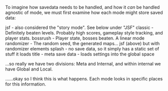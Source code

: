 To imagine how savedata needs to be handled, and how it *can* be handled agnostic of mode, we must first examine how each mode might store saved data:

jsf - also considered the "story mode". See below under "JSF"
classic - Definitely beaten levels. Probably high scores, gameplay style tracking, and player stats.
bossrush - Player state, bosses beaten. A linear mode
randomizer - The random seed, the generated maps... jsf (above) but with randomizer elements
splash  - no save data, so it simply has a static set of stuff it loads
title   - meta save data - loads settings into the global space



...so really we have two divisions: Meta and Internal, and within internal we have Global and Local.


......okay so I think this is what happens. Each mode looks in specific places for this information.